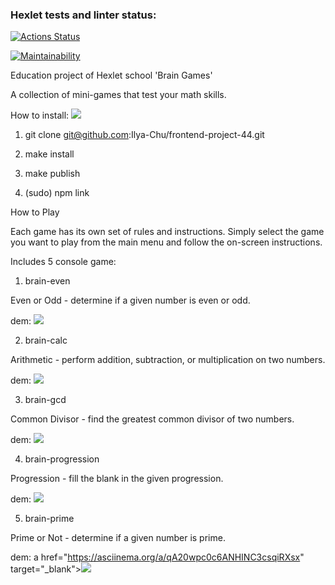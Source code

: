 ### Hexlet tests and linter status:

[![Actions Status](https://github.com/Ilya-Chu/frontend-project-44/workflows/hexlet-check/badge.svg)](https://github.com/Ilya-Chu/frontend-project-44/actions)

[![Maintainability](https://api.codeclimate.com/v1/badges/9d24d04f6c90885da376/maintainability)](https://codeclimate.com/github/Ilya-Chu/frontend-project-44/maintainability)

Education project of Hexlet school 'Brain Games'

A collection of mini-games that test your math skills.

How to install: <a href="https://asciinema.org/a/14rzVlGtJrnKfy3E4wb4eeJNZ" target="_blank"><img src="https://asciinema.org/a/14rzVlGtJrnKfy3E4wb4eeJNZ.svg" /></a>

1. git clone git@github.com:Ilya-Chu/frontend-project-44.git

2. make install

3. make publish

4. (sudo) npm link

How to Play

Each game has its own set of rules and instructions. Simply select the game you want to play from the main menu and follow the on-screen instructions.

Includes 5 console game:

1. brain-even

Even or Odd - determine if a given number is even or odd.

dem: <a href="https://asciinema.org/a/bGuMlC8J3aTt9aN7Xb1V3B5ev" target="_blank"><img src="https://asciinema.org/a/bGuMlC8J3aTt9aN7Xb1V3B5ev.svg" /></a>

2. brain-calc

Arithmetic - perform addition, subtraction, or multiplication on two numbers.

dem: <a href="https://asciinema.org/a/e1dkxBhezqGVPsZ7fXuYILHXZ" target="_blank"><img src="https://asciinema.org/a/e1dkxBhezqGVPsZ7fXuYILHXZ.svg" /></a>

3. brain-gcd

Common Divisor - find the greatest common divisor of two numbers.

dem: <a href="https://asciinema.org/a/ifcq8O1l6QHspM23k3EIQya30" target="_blank"><img src="https://asciinema.org/a/ifcq8O1l6QHspM23k3EIQya30.svg" /></a>

4. brain-progression

Progression - fill the blank in the given progression.

dem: <a href="https://asciinema.org/a/EgD5YNmmunsDFLPI79SDObhCD" target="_blank"><img src="https://asciinema.org/a/EgD5YNmmunsDFLPI79SDObhCD.svg" /></a>

5. brain-prime

Prime or Not - determine if a given number is prime.

dem: a href="https://asciinema.org/a/qA20wpc0c6ANHINC3csqiRXsx" target="_blank"><img src="https://asciinema.org/a/qA20wpc0c6ANHINC3csqiRXsx.svg" /></a>


